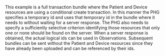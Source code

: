 This example is a full transaction bundle where the Patient and Device resources are using a conditional create transaction. In this manner the PHG specifies a temporary id and uses that temporary id in the bundle where it needs to without waiting for a server response. The PHG also needs to specify a sufficiently selective criterion identifying those resources that only one or none should be found on the server. When a server response is obtained, the actual logical ids can be used in Observations. Subsequent bundles can be sent without the Patient and Device resources since they have already been uploaded and can be referenced by their ids.
